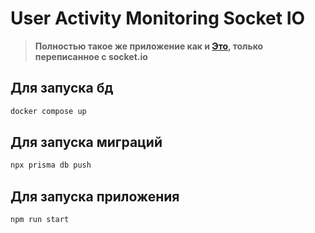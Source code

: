 # User Activity Monitoring Socket IO

> **Полностью такое же приложение как и [Это](https://github.com/CurlyBattery/monitoring-user-activity-real-time), только переписанное с socket.io**

## Для запуска бд
```bash
docker compose up
```

## Для запуска миграций
```bash
npx prisma db push
```

## Для запуска приложения
```bash
npm run start
```

